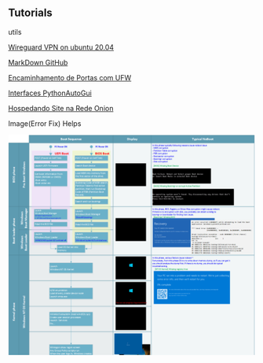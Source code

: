 ## Tutorials

utils

[Wireguard VPN on ubuntu 20.04](https://github.com/Mimimifu/Tutorials/blob/main/wireguardubuntu2004.md)

[MarkDown GitHub](https://docs.github.com/pt/get-started/writing-on-github/getting-started-with-writing-and-formatting-on-github)

[Encaminhamento de Portas com UFW](https://github.com/Mimimifu/Tutorials/blob/main/EncaminhamentoPortasUFW.md)

[Interfaces PythonAutoGui](https://github.com/Mimimifu/Tutorials/blob/main/InterfacesPythonAutoGui.md)

[Hospedando Site na Rede Onion](https://github.com/Mimimifu/Tutorials/blob/main/HospedandoSiteRedeOnion.md)

Image(Error Fix) Helps

![Help Boot Windows 8+](https://github.com/Mimimifu/Tutorials/blob/main/boot-sequence-thumb-expanded.png)
